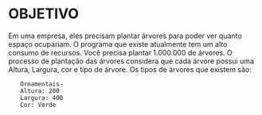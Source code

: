 <h1> OBJETIVO  </H1>

Em uma empresa, eles precisam plantar árvores para poder ver quanto espaço ocupariam. O programa que existe atualmente tem um alto consumo de recursos. Você precisa plantar 1.000.000 de árvores. O processo de plantação das árvores considera que cada árvore possui uma Altura, Largura, cor e tipo de árvore. Os tipos de árvores que existem são:

<ul>
    
    Ornamentais- 
    Altura: 200 
    Largura: 400 
    Cor: Verde 
    
</ul>        
